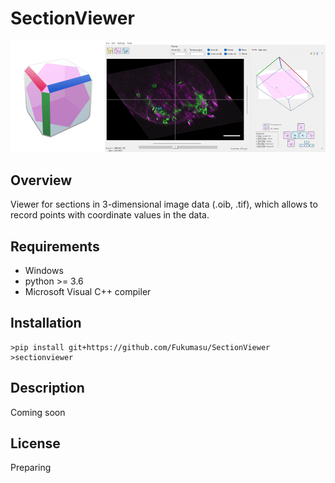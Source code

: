 # SectionViewer

![gif](https://github.com/Fukumasu/SectionViewer/blob/master/sectionviewer/img/SectionViewer.gif)

## Overview

Viewer for sections in 3-dimensional image data (.oib, .tif), which allows to record points with coordinate values in the data.

## Requirements

- Windows
- python >= 3.6
- Microsoft Visual C++ compiler

## Installation

```
>pip install git+https://github.com/Fukumasu/SectionViewer
>sectionviewer
```

## Description

Coming soon

## License

Preparing
